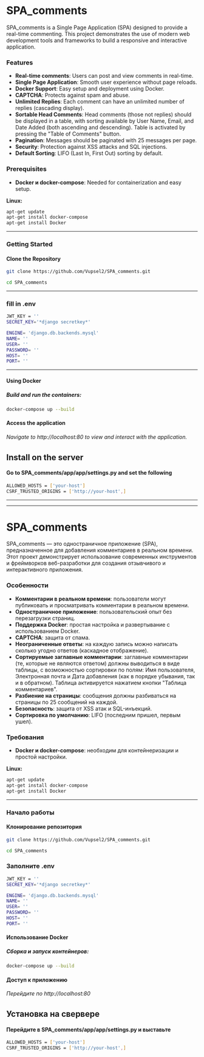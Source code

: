 # SPA_comments


SPA_comments is a Single Page Application (SPA) designed to provide a real-time commenting. This project demonstrates the use of modern web development tools and frameworks to build a responsive and interactive application.

### Features

- **Real-time comments**: Users can post and view comments in real-time.
- **Single Page Application**: Smooth user experience without page reloads.
- **Docker Support**: Easy setup and deployment using Docker.
- **CAPTCHA**: Protects against spam and abuse.
- **Unlimited Replies**: Each comment can have an unlimited number of replies (cascading display).
 - **Sortable Head Comments**: Head comments (those not replies) should be displayed in a table, with sorting available by User Name, Email, and Date Added (both ascending and descending). Table is activated by pressing the "Table of Comments" button.
- **Pagination**: Messages should be paginated with 25 messages per page.
- **Security**: Protection against XSS attacks and SQL injections.
- **Default Sorting**: LIFO (Last In, First Out) sorting by default.


### Prerequisites


- **Docker и docker-compose**: Needed for containerization and easy setup.
  
**Linux:**
```bash
apt-get update
apt-get install docker-compose
apt-get install Docker
```
___
### Getting Started

#### Clone the Repository

```bash
git clone https://github.com/Vupsel2/SPA_comments.git

cd SPA_comments
```
___
### fill in .env

```bash
JWT_KEY = ''
SECRET_KEY='*django secretkey*'

ENGINE= 'django.db.backends.mysql'
NAME= ''
USER= ''
PASSWORD= ''
HOST= ''
PORT= ''
```
___
#### Using Docker

##### Build and run the containers:

```bash
docker-compose up --build
```

#### Access the application
###### Navigate to http://localhost:80 to view and interact with the application.

## Install on the server
#### Go to SPA_comments/app/app/settings.py and set the following

```bash
ALLOWED_HOSTS = ['your-host']
CSRF_TRUSTED_ORIGINS = ['http://your-host',]

```

___
___
# SPA_comments

SPA_comments — это одностраничное приложение (SPA), предназначенное для добавления комментариев в реальном времени. Этот проект демонстрирует использование современных инструментов и фреймворков веб-разработки для создания отзывчивого и интерактивного приложения.

### Особенности

- **Комментарии в реальном времени**: пользователи могут публиковать и просматривать комментарии в реальном времени.
- **Одностраничное приложение**: пользовательский опыт без перезагрузки страниц.
- **Поддержка Docker**: простая настройка и развертывание с использованием Docker.
- **CAPTCHA**: защита от спама.
- **Неограниченные ответы**: на каждую запись можно написать сколько угодно ответов (каскадное отображение).
- **Сортируемые заглавные комментарии**: заглавные комментарии (те, которые не являются ответом) должны выводиться в виде таблицы, с возможностью сортировки по полям: Имя пользователя, Электронная почта и Дата добавления (как в порядке убывания, так и в обратном). Таблица активируется нажатием кнопки "Таблица комментариев".
- **Разбиение на страницы**: сообщения должны разбиваться на страницы по 25 сообщений на каждой.
- **Безопасность**: защита от XSS атак и SQL-инъекций.
- **Сортировка по умолчанию**: LIFO (последним пришел, первым ушел).

### Требования

- **Docker и docker-compose**: необходим для контейнеризации и простой настройки.
  
**Linux:**
```bash
apt-get update
apt-get install docker-compose
apt-get install Docker
```

___
### Начало работы

#### Клонирование репозитория

```bash
git clone https://github.com/Vupsel2/SPA_comments.git

cd SPA_comments
```

### Заполните .env

```bash
JWT_KEY = ''
SECRET_KEY='*django secretkey*'

ENGINE= 'django.db.backends.mysql'
NAME= ''
USER= ''
PASSWORD= ''
HOST= ''
PORT= ''
```
#### Использование Docker

##### Сборка и запуск контейнеров:

```bash
docker-compose up --build
```

#### Доступ к приложению
###### Перейдите по  http://localhost:80

## Установка на свервере
#### Перейдите в SPA_comments/app/app/settings.py и выставьте
```bash
ALLOWED_HOSTS = ['your-host']
CSRF_TRUSTED_ORIGINS = ['http://your-host',]

```
